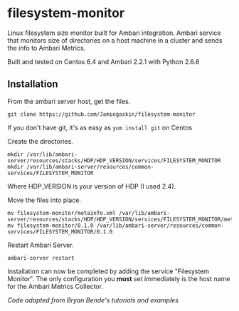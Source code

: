# filesystem-monitor
Linux filesystem size monitor built for Ambari integration. Ambari service that monitors size of directories on a host machine in a cluster and sends the info to Ambari Metrics.

Built and tested on Centos 6.4 and Ambari 2.2.1 with Python 2.6.6

## Installation
From the ambari server host, get the files.
```
git clone https://github.com/Jamiegaskin/filesystem-monitor
```
If you don't have git, it's as easy as `yum install git` on Centos

Create the directories.
```
mkdir /var/lib/ambari-server/resources/stacks/HDP/HDP_VERSION/services/FILESYSTEM_MONITOR
mkdir /var/lib/ambari-server/resources/common-services/FILESYSTEM_MONITOR
```
Where HDP_VERSION is your version of HDP (I used 2.4).

Move the files into place.
```
mv filesystem-monitor/metainfo.xml /var/lib/ambari-server/resources/stacks/HDP/HDP_VERSION/services/FILESYSTEM_MONITOR/metainfo.xml
mv filesystem-monitor/0.1.0 /var/lib/ambari-server/resources/common-services/FILESYSTEM_MONITOR/0.1.0
```

Restart Ambari Server.
```
ambari-server restart
```

Installation can now be completed by adding the service "Filesystem Monitor". The only configuration you **must** set immediately is the host name for the Ambari Metrics Collector.

*Code adapted from Bryan Bende's tutorials and examples*
